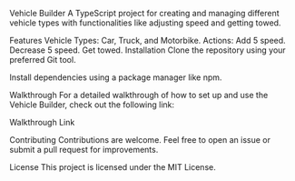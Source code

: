 Vehicle Builder
A TypeScript project for creating and managing different vehicle types with functionalities like adjusting speed and getting towed.

Features
Vehicle Types: Car, Truck, and Motorbike.
Actions:
Add 5 speed.
Decrease 5 speed.
Get towed.
Installation
Clone the repository using your preferred Git tool.

Install dependencies using a package manager like npm.

Walkthrough
For a detailed walkthrough of how to set up and use the Vehicle Builder, check out the following link:

Walkthrough Link


Contributing
Contributions are welcome. Feel free to open an issue or submit a pull request for improvements.

License
This project is licensed under the MIT License.